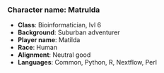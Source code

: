 ### Character name: Matrulda

- **Class**: Bioinformatician, lvl 6
- **Background**: Suburban adventurer
- **Player name**: Matilda
- **Race**: Human
- **Alignment**: Neutral good
- **Languages**: Common, Python, R, Nextflow, Perl

